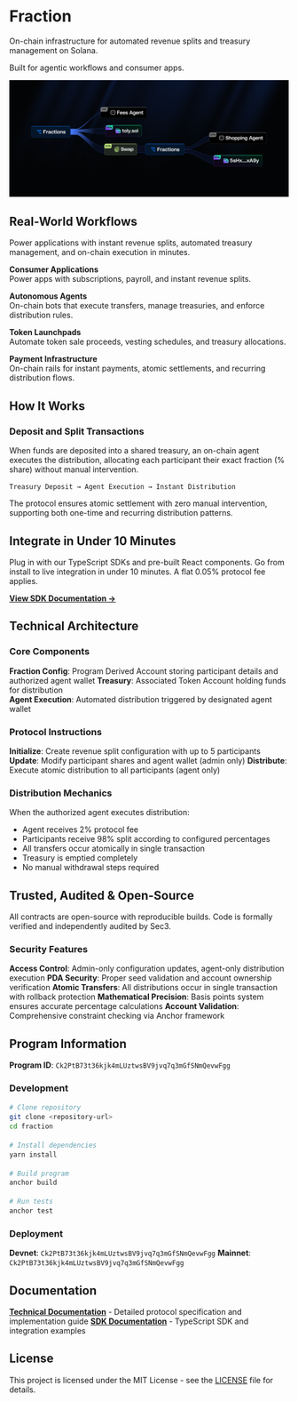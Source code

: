 # Fraction

On-chain infrastructure for automated revenue splits and treasury management on Solana.

Built for agentic workflows and consumer apps.

<!-- Image placeholder for product demonstration -->
![Fraction Protocol Overview](./docs/images/img1.png)

## Real-World Workflows

Power applications with instant revenue splits, automated treasury management, and on-chain execution in minutes.

**Consumer Applications**  
Power apps with subscriptions, payroll, and instant revenue splits.

**Autonomous Agents**  
On-chain bots that execute transfers, manage treasuries, and enforce distribution rules.

**Token Launchpads**  
Automate token sale proceeds, vesting schedules, and treasury allocations.

**Payment Infrastructure**  
On-chain rails for instant payments, atomic settlements, and recurring distribution flows.

## How It Works

### Deposit and Split Transactions

When funds are deposited into a shared treasury, an on-chain agent executes the distribution, allocating each participant their exact fraction (% share) without manual intervention.

```
Treasury Deposit → Agent Execution → Instant Distribution
```

The protocol ensures atomic settlement with zero manual intervention, supporting both one-time and recurring distribution patterns.

## Integrate in Under 10 Minutes

Plug in with our TypeScript SDKs and pre-built React components. Go from install to live integration in under 10 minutes. A flat 0.05% protocol fee applies.

**[View SDK Documentation →](./sdk/README.md)**

## Technical Architecture

### Core Components

**Fraction Config**: Program Derived Account storing participant details and authorized agent wallet
**Treasury**: Associated Token Account holding funds for distribution  
**Agent Execution**: Automated distribution triggered by designated agent wallet

### Protocol Instructions

**Initialize**: Create revenue split configuration with up to 5 participants
**Update**: Modify participant shares and agent wallet (admin only)
**Distribute**: Execute atomic distribution to all participants (agent only)

### Distribution Mechanics

When the authorized agent executes distribution:
- Agent receives 2% protocol fee
- Participants receive 98% split according to configured percentages
- All transfers occur atomically in single transaction
- Treasury is emptied completely
- No manual withdrawal steps required

## Trusted, Audited & Open-Source

All contracts are open-source with reproducible builds. Code is formally verified and independently audited by Sec3.


### Security Features

**Access Control**: Admin-only configuration updates, agent-only distribution execution
**PDA Security**: Proper seed validation and account ownership verification
**Atomic Transfers**: All distributions occur in single transaction with rollback protection
**Mathematical Precision**: Basis points system ensures accurate percentage calculations
**Account Validation**: Comprehensive constraint checking via Anchor framework

## Program Information

**Program ID**: `Ck2PtB73t36kjk4mLUztwsBV9jvq7q3mGfSNmQevwFgg`

### Development

```bash
# Clone repository
git clone <repository-url>
cd fraction

# Install dependencies
yarn install

# Build program
anchor build

# Run tests
anchor test
```

### Deployment

**Devnet**: `Ck2PtB73t36kjk4mLUztwsBV9jvq7q3mGfSNmQevwFgg`
**Mainnet**: `Ck2PtB73t36kjk4mLUztwsBV9jvq7q3mGfSNmQevwFgg` 

## Documentation

**[Technical Documentation](./FLOW.md)** - Detailed protocol specification and implementation guide
**[SDK Documentation](./sdk/README.md)** - TypeScript SDK and integration examples

## License

This project is licensed under the MIT License - see the [LICENSE](LICENSE) file for details.
